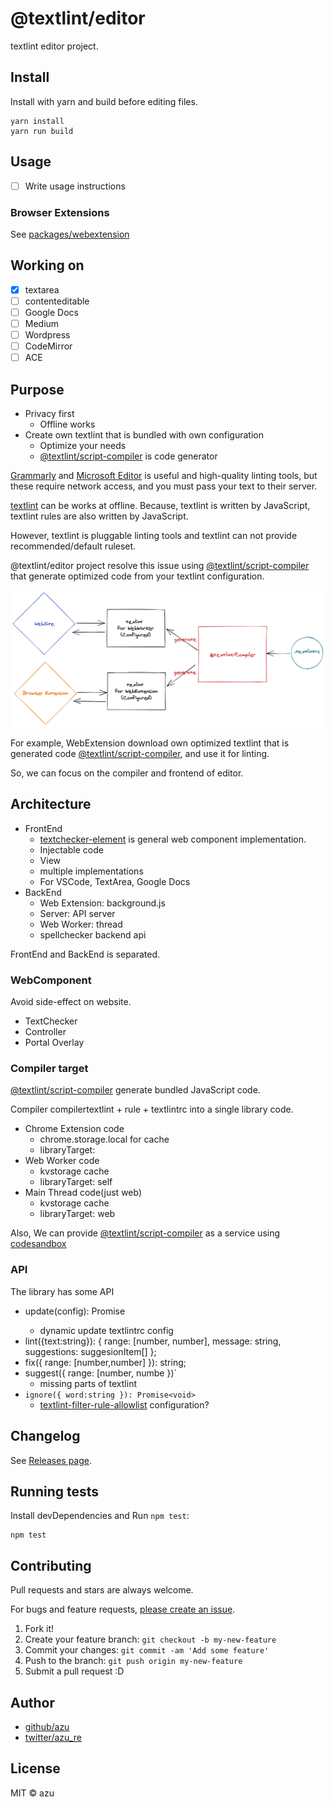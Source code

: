 # @textlint/editor

textlint editor project.

## Install

Install with yarn and build before editing files.

    yarn install
    yarn run build

## Usage

- [ ] Write usage instructions

### Browser Extensions

See [packages/webextension](packages/webextension/README.md)

## Working on

- [x] textarea
- [ ] contenteditable
- [ ] Google Docs
- [ ] Medium
- [ ] Wordpress
- [ ] CodeMirror
- [ ] ACE

## Purpose

- Privacy first
    - Offline works
- Create own textlint that is bundled with own configuration
    - Optimize your needs
    - [@textlint/script-compiler](packages/@textlint/script-compiler) is code generator

[Grammarly](https://grammarly.com/) and [Microsoft Editor](https://www.microsoft.com/microsoft-365/microsoft-editor) is useful and high-quality linting tools, but these require network access, and you must pass your text to their server. 

[textlint](https://github.com/textlint/textlint) can be works at offline.
Because, textlint is written by JavaScript, textlint rules are also written by JavaScript.

However, textlint is pluggable linting tools and textlint can not provide recommended/default ruleset. 

@textlint/editor project resolve this issue using [@textlint/script-compiler](packages/@textlint/script-compiler) that generate optimized code from your textlint configuration.

![Architecture](docs/resources/textlint_editor.png)

<!-- https://excalidraw.com/#json=5173529272123392,zEJpgAvspIPHh-IExwh69w -->

For example, WebExtension download own optimized textlint that is generated code [@textlint/script-compiler](packages/@textlint/script-compiler), and use it for linting.

So, we can focus on the compiler and frontend of editor.

## Architecture

- FrontEnd
    - [textchecker-element](packages/textchecker-element) is general web component implementation.
    - Injectable code
    - View
    - multiple implementations
    - For VSCode, TextArea, Google Docs
- BackEnd
    - Web Extension: background.js
    - Server: API server
    - Web Worker: thread
    - spellchecker backend api

FrontEnd and BackEnd is separated.

### WebComponent

Avoid side-effect on website.

- TextChecker
- Controller
- Portal Overlay

### Compiler target

[@textlint/script-compiler](packages/@textlint/script-compiler) generate bundled JavaScript code. 

Compiler compilertextlint + rule + textlintrc into a single library code.

- Chrome Extension code
    - chrome.storage.local for cache
    - libraryTarget: 
- Web Worker code
    - kvstorage cache
    - libraryTarget: self
- Main Thread code(just web)
    - kvstorage cache
    - libraryTarget: web

Also, We can provide [@textlint/script-compiler](packages/@textlint/script-compiler) as a service using [codesandbox](https://codesandbox.io)

### API

The library has some API

- update(config): Promise<void>
    - dynamic update textlintrc config
- lint({text:string}): { range: [number, number], message: string, suggestions: suggesionItem[] };
- fix({ range: [number,number] }): string;
- suggest({ range: [number, numbe })`
    - missing parts of textlint
- `ignore({ word:string }): Promise<void>`
    - [textlint-filter-rule-allowlist](https://github.com/textlint/textlint-filter-rule-allowlist) configuration?


## Changelog

See [Releases page](https://github.com/textlint/editor/releases).

## Running tests

Install devDependencies and Run `npm test`:

    npm test

## Contributing

Pull requests and stars are always welcome.

For bugs and feature requests, [please create an issue](https://github.com/textlint/editor/issues).

1. Fork it!
2. Create your feature branch: `git checkout -b my-new-feature`
3. Commit your changes: `git commit -am 'Add some feature'`
4. Push to the branch: `git push origin my-new-feature`
5. Submit a pull request :D

## Author

- [github/azu](https://github.com/azu)
- [twitter/azu_re](https://twitter.com/azu_re)

## License

MIT © azu
